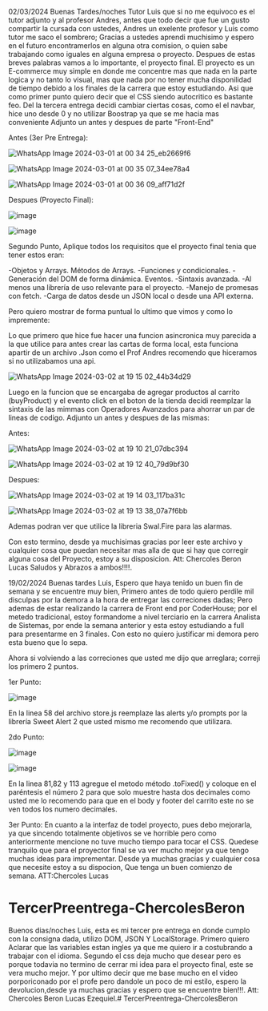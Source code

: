 02/03/2024
Buenas Tardes/noches Tutor Luis que si no me equivoco es el tutor adjunto y al profesor Andres, antes que todo decir que fue un gusto compartir la cursada con ustedes, Andres un exelente profesor y Luis como tutor me saco el sombrero;
Gracias a ustedes aprendi muchisimo y espero en el futuro encontramerlos en alguna otra comision, o quien sabe trabajando como iguales en alguna empresa o proyecto.
Despues de estas breves palabras vamos a lo importante, el proyecto final.
El proyecto es un E-commerce muy simple en donde me concentre mas que nada en la parte logica y no tanto lo visual, mas que nada por no tener mucha disponilidad de tiempo debido a los finales de la carrera que estoy estudiando.
Asi que como primer punto quiero decir que el CSS siendo autocritico es bastante feo.
Del la tercera entrega decidi cambiar ciertas cosas, como el el navbar, hice uno desde 0 y no utilizar Boostrap ya que se me hacia mas conveniente
Adjunto un antes y despues de parte "Front-End"

Antes (3er Pre Entrega):


![WhatsApp Image 2024-03-01 at 00 34 25_eb2669f6](https://github.com/LucasChercoles/TercerPreentrega-ChercolesBeron/assets/149127291/b7e68598-167a-41fb-b74a-8c9c270716a2)



![WhatsApp Image 2024-03-01 at 00 35 07_34ee78a4](https://github.com/LucasChercoles/TercerPreentrega-ChercolesBeron/assets/149127291/f898b815-4c67-4dd8-bb22-15e827d97c8a)



![WhatsApp Image 2024-03-01 at 00 36 09_aff71d2f](https://github.com/LucasChercoles/TercerPreentrega-ChercolesBeron/assets/149127291/bc7f7de0-db57-47cc-b529-37c2e50e1af3)



Despues (Proyecto Final):


![image](https://github.com/LucasChercoles/TercerPreentrega-ChercolesBeron/assets/149127291/e7959524-0f29-42da-a0fb-beafdec77130)



![image](https://github.com/LucasChercoles/TercerPreentrega-ChercolesBeron/assets/149127291/a7232521-9bbc-48f1-bf9d-950da1f74f11)


Segundo Punto, Aplique todos los requisitos que el proyecto final tenia que tener estos eran:

-Objetos y Arrays. Métodos de Arrays.
-Funciones y condicionales.
-Generación del DOM de forma dinámica. Eventos.
-Sintaxis avanzada.
-Al menos una librería de uso relevante para el proyecto.
-Manejo de promesas con fetch. 
-Carga de datos desde un JSON local o desde una API externa.

Pero quiero mostrar de forma puntual lo ultimo que vimos y como lo impremente:


Lo que primero que hice fue hacer una funcion asincronica muy parecida a la que utilice para antes crear las cartas de forma local, esta funciona apartir de un archivo .Json como el Prof Andres recomendo que hiceramos si no utilizabamos
una api.


![WhatsApp Image 2024-03-02 at 19 15 02_44b34d29](https://github.com/LucasChercoles/TercerPreentrega-ChercolesBeron/assets/149127291/c0bb5778-9478-4745-9796-63ffd71e33eb)


Luego en la funcion que se encargaba de agregar productos al carrito (buyProduct) y el evento click en el boton de la tienda decidi reemplzar la sintaxis de las mimmas con Operadores Avanzados para ahorrar un par de lineas de codigo.
Adjunto un antes y despues de las mismas:

Antes:


![WhatsApp Image 2024-03-02 at 19 10 21_07dbc394](https://github.com/LucasChercoles/TercerPreentrega-ChercolesBeron/assets/149127291/86be1101-ce86-4bad-98c3-e3ff8474a311)


![WhatsApp Image 2024-03-02 at 19 12 40_79d9bf30](https://github.com/LucasChercoles/TercerPreentrega-ChercolesBeron/assets/149127291/d218038d-c0d8-4807-9ee0-454af76f42e2)


Despues:


![WhatsApp Image 2024-03-02 at 19 14 03_117ba31c](https://github.com/LucasChercoles/TercerPreentrega-ChercolesBeron/assets/149127291/00f4b2c2-4bbf-4187-97c6-053c2b2dde40)



![WhatsApp Image 2024-03-02 at 19 13 38_07a7f6bb](https://github.com/LucasChercoles/TercerPreentrega-ChercolesBeron/assets/149127291/e112e25b-05d6-4f7b-9bff-0029925d6de8)


Ademas podran ver que utilice la libreria Swal.Fire para las alarmas.

Con esto termino, desde ya muchisimas gracias por leer este archivo y cualquier cosa que puedan necesitar mas alla de que si hay que corregir alguna cosa del Proyecto, estoy a su disposicion.
Att: Chercoles Beron Lucas 
Saludos y Abrazos a ambos!!!!.









19/02/2024
Buenas tardes Luis, Espero que haya tenido un buen fin de semana y se encuentre muy bien, Primero antes de todo quiero perdile mil disculpas por la demora 
a la hora de entregar las correciones dadas; Pero ademas de estar realizando la carrera de Front end por CoderHouse; por el metedo tradicional, estoy formandome a nivel terciario
en la carrera Analista de Sistemas, por ende la semana anterior y esta estoy estudiando a full para presentarme en 3 finales.
Con esto no quiero justificar mi demora pero esta bueno que lo sepa.

Ahora si volviendo a las correciones que usted me dijo que arreglara; correji los primero 2 puntos.

1er Punto:


![image](https://github.com/LucasChercoles/TercerPreentrega-ChercolesBeron/assets/149127291/bad64b59-f999-4d1a-bcd5-022453087a4c)


En la linea 58 del archivo store.js reemplaze las alerts y/o prompts por la librería Sweet Alert 2 que usted mismo me recomendo que utilizara.

2do Punto:


![image](https://github.com/LucasChercoles/TercerPreentrega-ChercolesBeron/assets/149127291/d00d9e54-43f6-4898-884a-6ae202a40579)


![image](https://github.com/LucasChercoles/TercerPreentrega-ChercolesBeron/assets/149127291/06b1fe25-5253-4cd7-aeff-37a5cc126ebe)


En la linea 81,82 y 113 agregue el metodo método .toFixed() y coloque en el paréntesis el número 2 para que solo muestre hasta dos decimales como usted me lo recomendo para que
en el body y footer del carrito este no se ven todos los numero decimales.

3er Punto:
En cuanto a la interfaz de todel proyecto, pues debo mejorarla, ya que sincendo totalmente objetivos se ve horrible pero como anteriormente mencione no tuve mucho tiempo para tocar el CSS.
Quedese tranquilo que para el proyector final se va ver mucho mejor ya que tengo muchas ideas para imprementar.
Desde ya muchas gracias y cualquier cosa que necesite estoy a su dispocion, Que tenga un buen comienzo de semana.
ATT:Chercoles Lucas 










# TercerPreentrega-ChercolesBeron
Buenos dias/noches Luis, esta es mi tercer pre entrega en donde cumplo con la consigna dada, utilizo DOM, JSON Y LocalStorage.
Primero quiero Aclarar que las variables estan ingles ya que me quiero ir a costubrando a trabajar con el idioma.
Segundo el css deja mucho que desear pero es porque todavia no termino de cerrar mi idea para el proyecto final, este se vera mucho mejor.
Y por ultimo decir que me base mucho en el video porporiconado por el profe pero dandole un poco de mi estilo, espero 
la devolucion,desde ya muchas gracias y espero que se encuentre bien!!!.
Att: Chercoles Beron Lucas Ezequiel.# TercerPreentrega-ChercolesBeron

